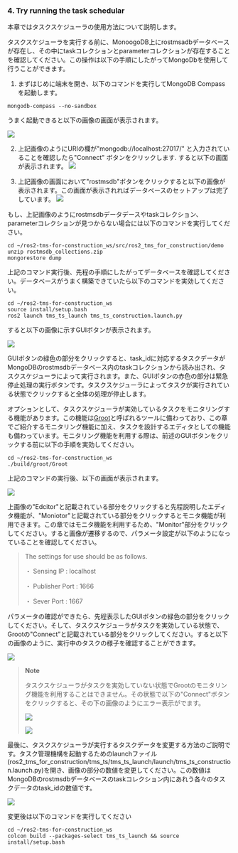 ### 4. Try running the task schedular

本章ではタスクスケジューラの使用方法について説明します。

タスクスケジューラを実行する前に、MonoogoDB上にrostmsadbデータベースが存在し、その中にtaskコレクションとparameterコレクションが存在することを確認してください。この操作は以下の手順にしたがってMongoDbを使用して行うことができます。

1. まずはじめに端末を開き、以下のコマンドを実行してMongoDB Compassを起動します。
```
mongodb-compass --no-sandbox
```
うまく起動できると以下の画像の画面が表示されます。

 ![](docs/procedure_setting_mongodb_1.png)

2. 上記画像のようにURIの欄が"mongodb://localhost:27017/" と入力されていることを確認したら"Connect" ボタンをクリックします. すると以下の画面が表示されます。
![](docs/procedure_setting_mongodb_2.png)

 3. 上記画像の画面において"rostmsdb"ボタンをクリックすると以下の画像が表示されます。この画面が表示されればデータベースのセットアップは完了しています。
![](docs/procedure_setting_mongodb_3.png)

もし、上記画像のようにrostmsdbデータデースやtaskコレクション、parameterコレクションが見つからない場合には以下のコマンドを実行してください。

```
cd ~/ros2-tms-for-construction_ws/src/ros2_tms_for_construction/demo
unzip rostmsdb_collections.zip
mongorestore dump
```

上記のコマンド実行後、先程の手順にしたがってデータベースを確認してください。データベースがうまく構築できていたら以下のコマンドを実効してください。

```
cd ~/ros2-tms-for-construction_ws
source install/setup.bash
ros2 launch tms_ts_launch tms_ts_construction.launch.py
```

すると以下の画像に示すGUIボタンが表示されます。

![](docs/gui_button.png)

GUIボタンの緑色の部分をクリックすると、task_idに対応するタスクデータがMongoDBのrostmsdbデータベース内のtaskコレクションから読み出され、タスクスケジューラによって実行されます。また、GUIボタンの赤色の部分は緊急停止処理の実行ボタンです。タスクスケジューラによってタスクが実行されている状態でクリックすると全体の処理が停止します。

オプションとして、タスクスケジューラが実効しているタスクをモニタリングする機能があります。この機能は[Groot](https://www.behaviortree.dev/groot/)と呼ばれるツールに備わっており、この章でご紹介するモニタリング機能に加え、タスクを設計するエディタとしての機能も備わっています。モニタリング機能を利用する際は、前述のGUIボタンをクリックする前に以下の手順を実効してください。

```
cd ~/ros2-tms-for-construction_ws
./build/groot/Groot
```

上記のコマンドの実行後、以下の画面が表示されます。

![](docs/groot_2.png)

上画像の"Edcitor"と記載されている部分をクリックすると先程説明したエディタ機能が、"Moniotor"と記載されている部分をクリックするとモニタ機能が利用できます。この章ではモニタ機能を利用するため、"Monitor"部分をクリックしてください。すると画像が遷移するので、パラメータ設定が以下のようになっていることを確認してください。


> The settings for use should be as follows.
> 
> ・ Sensing IP : localhost
> 
> ・ Publisher Port : 1666 
> 
> ・ Sever Port : 1667

パラメータの確認ができたら、先程表示したGUIボタンの緑色の部分をクリックしてください。そして、タスクスケジューラがタスクを実効している状態で、Grootの"Connect”と記載されている部分をクリックしてください。すると以下の画像のように、実行中のタスクの様子を確認することができます。

![](docs/groot.png)

> **Note**
> 
> タスクスケジューラがタスクを実効していない状態でGrootのモニタリング機能を利用することはできません。その状態で以下の"Connect"ボタンをクリックすると、その下の画像のようにエラー表示がでます。
>
>  ![](docs/groot_7.png)
>
>  
>  ![](docs/groot_8.png)

最後に、タスクスケジューラが実行するタスクデータを変更する方法のご説明です。タスク管理機構を起動するためのlaunchファイル(ros2_tms_for_construction/tms_ts/tms_ts_launch/launch/tms_ts_construction.launch.py)を開き、画像の部分の数値を変更してください。この数値はMongoDBのrostmsdbデータベースのtaskコレクション内にあれう各々のタスクデータのtask_idの数値です。

![](docs/tms_ts_launch_1.png)

変更後は以下のコマンドを実行してください

```
cd ~/ros2-tms-for-construction_ws
colcon build --packages-select tms_ts_launch && source install/setup.bash
```

